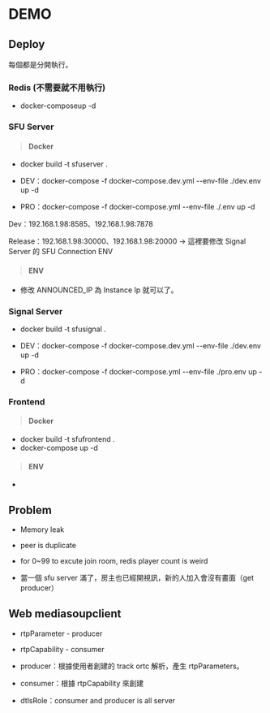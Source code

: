 # DEMO

## Deploy

每個都是分開執行。

### Redis (不需要就不用執行)

- docker-composeup -d

### SFU Server

> #### Docker

- docker build -t sfuserver .

- DEV：docker-compose -f docker-compose.dev.yml --env-file ./dev.env up -d

- PRO：docker-compose -f docker-compose.yml --env-file ./.env up -d

Dev：192.168.1.98:8585、192.168.1.98:7878

Release：192.168.1.98:30000、192.168.1.98:20000 -> 這裡要修改 Signal Server 的 SFU Connection ENV

> #### ENV

- 修改 ANNOUNCED_IP 為 Instance Ip 就可以了。

### Signal Server

- docker build -t sfusignal .

- DEV：docker-compose -f docker-compose.dev.yml --env-file ./dev.env up -d

- PRO：docker-compose -f docker-compose.yml --env-file ./pro.env up -d

### Frontend

> #### Docker

- docker build -t sfufrontend .
- docker-compose up -d

> #### ENV

-

## Problem

- Memory leak

- peer is duplicate

- for 0~99 to excute join room, redis player count is weird

- 當一個 sfu server 滿了，房主也已經開視訊，新的人加入會沒有畫面（get producer）

## Web mediasoupclient

- rtpParameter - producer

- rtpCapability - consumer

- producer：根據使用者創建的 track ortc 解析，產生 rtpParameters。

- consumer：根據 rtpCapability 來創建

- dtlsRole：consumer and producer is all server
